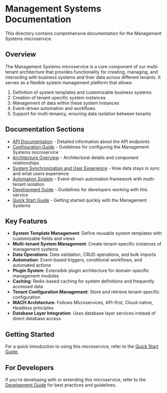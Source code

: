 # Management Systems Documentation

This directory contains comprehensive documentation for the Management Systems microservice.

## Overview

The Management Systems microservice is a core component of our multi-tenant architecture that provides functionality for creating, managing, and interacting with business systems and their data across different tenants. It serves as a flexible system management platform that allows:

1. Definition of system templates and customizable business systems
2. Creation of tenant-specific system instances
3. Management of data within these system instances
4. Event-driven automation and workflows
5. Support for multi-tenancy, ensuring data isolation between tenants

## Documentation Sections

- [API Documentation](./api/README.md) - Detailed information about the API endpoints
- [Configuration Guide](./config/README.md) - Guidelines for configuring the Management Systems microservice
- [Architecture Overview](./architecture/README.md) - Architectural details and component relationships
- [System Synchronization and User Experience](./architecture/system-sync-and-user-experience.md) - How data stays in sync and what users experience
- [Automation System](./automation.md) - Event-driven automation framework with multi-tenant isolation
- [Development Guide](./development.md) - Guidelines for developers working with this service
- [Quick Start Guide](./quick-start.md) - Getting started quickly with the Management Systems

## Key Features

- **System Template Management**: Define reusable system templates with customizable fields and views
- **Multi-tenant System Management**: Create tenant-specific instances of management systems
- **Data Operations**: Data validation, CRUD operations, and bulk imports
- **Automation**: Event-based triggers, conditional workflows, and automated actions
- **Plugin System**: Extensible plugin architecture for domain-specific management modules
- **Caching**: Redis-based caching for system definitions and frequently accessed data
- **Tenant Configuration Management**: Store and retrieve tenant-specific configuration
- **MACH Architecture**: Follows Microservices, API-first, Cloud-native, Headless principles
- **Database Layer Integration**: Uses database layer services instead of direct database access

## Getting Started

For a quick introduction to using this microservice, refer to the [Quick Start Guide](./quick-start.md).

## For Developers

If you're developing with or extending this microservice, refer to the [Development Guide](./development.md) for best practices and guidelines. 